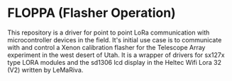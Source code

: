 # FLOPPA (Flasher Operation)
This repository is a driver for point to point LoRa communication with microcontroller devices in the field. It's initial use case is to communicate with and control a Xenon calibration flasher for the Telescope Array experiment in the west desert of Utah. It is a wrapper of drivers for sx127x type LORA modules and the sd1306 lcd display in the Heltec Wifi Lora 32 (V2) written by LeMaRiva.
